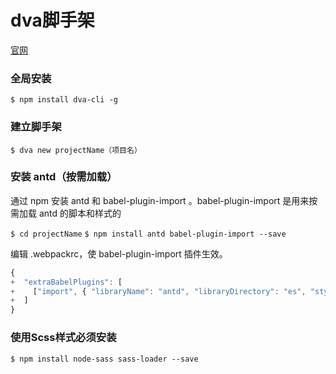 # dva脚手架
[官网](https://dvajs.com/)

### 全局安装
`$ npm install dva-cli -g`

### 建立脚手架
`$ dva new projectName（项目名）`

### 安装 antd（按需加载）
通过 npm 安装 antd 和 babel-plugin-import 。babel-plugin-import 是用来按需加载 antd 的脚本和样式的

`$ cd projectName`
`$ npm install antd babel-plugin-import --save`

编辑 .webpackrc，使 babel-plugin-import 插件生效。

```js
{
+  "extraBabelPlugins": [
+    ["import", { "libraryName": "antd", "libraryDirectory": "es", "style": "css" }]
+  ]
}
```

### 使用Scss样式必须安装
```
$ npm install node-sass sass-loader --save
```
